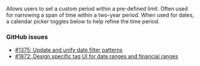 Allows users to set a custom period within a pre-defined limit. Often used for narrowing a span of time within a two-year period. When used for dates, a calendar picker toggles below to help refine the time period.

### GitHub issues
 - [#1375: Update and unify date filter patterns](https://github.com/18F/openFEC-web-app/issues/1375)
 - [#1872: Design specific tag UI for date ranges and financial ranges](https://github.com/fecgov/openFEC/issues/1872#issuecomment-241447101)
